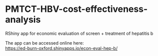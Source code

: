 # PMTCT-HBV-cost-effectiveness-analysis 
RShiny app for economic evaluation of screen + treatment of hepatitis b  

The app can be accessed online here:  
https://ed-burn-oxford.shinyapps.io/econ-eval-hep-b/
